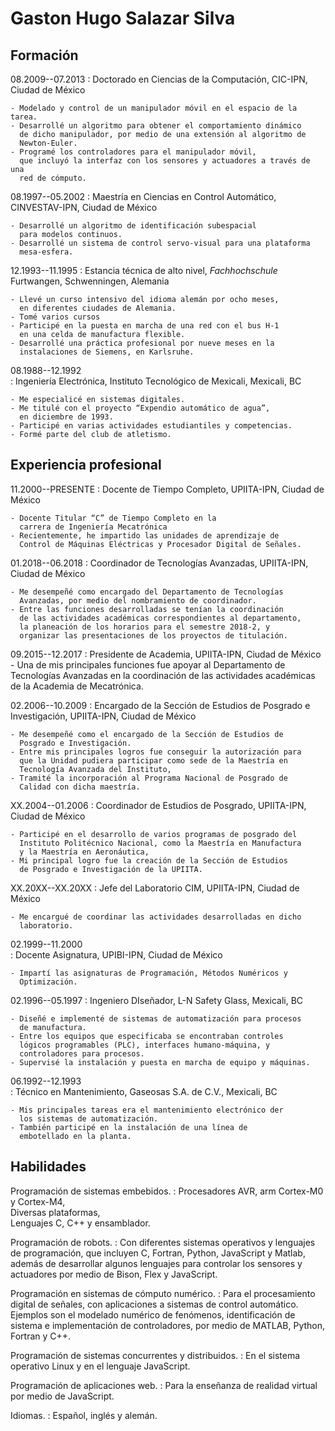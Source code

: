 # Gaston Hugo Salazar Silva

## Formación

08.2009--07.2013
:	Doctorado en Ciencias de la Computación, CIC-IPN, Ciudad de México

	- Modelado y control de un manipulador móvil en el espacio de la tarea.
	- Desarrollé un algoritmo para obtener el comportamiento dinámico
	  de dicho manipulador, por medio de una extensión al algoritmo de
	  Newton-Euler.
	- Programé los controladores para el manipulador móvil,
	  que incluyó la interfaz con los sensores y actuadores a través de una
	  red de cómputo.


08.1997--05.2002
:	Maestría en Ciencias en Control Automático, CINVESTAV-IPN,
	Ciudad de México

	- Desarrollé un algoritmo de identificación subespacial
	  para modelos continuos.
	- Desarrollé un sistema de control servo-visual para una plataforma
 	  mesa-esfera.

12.1993--11.1995
:	Estancia técnica de alto nivel, *Fachhochschule* Furtwangen,
	Schwenningen, Alemania

	- Llevé un curso intensivo del idioma alemán por ocho meses,
	  en diferentes ciudades de Alemania.
	- Tomé varios cursos
	- Participé en la puesta en marcha de una red con el bus H-1
	  en una celda de manufactura flexible.
	- Desarrollé una práctica profesional por nueve meses en la
	  instalaciones de Siemens, en Karlsruhe.

08.1988--12.1992  
:	Ingeniería Electrónica, Instituto Tecnológico de Mexicali, Mexicali, BC

	- Me especialicé en sistemas digitales.
	- Me titulé con el proyecto “Expendio automático de agua”,
	  en diciembre de 1993.
	- Participé en varias actividades estudiantiles y competencias.
	- Formé parte del club de atletismo.

## Experiencia profesional

11.2000--PRESENTE
:	Docente de Tiempo Completo, UPIITA-IPN, Ciudad de México

	- Docente Titular “C” de Tiempo Completo en la
	  carrera de Ingeniería Mecatrónica
	- Recientemente, he impartido las unidades de aprendizaje de 
	  Control de Máquinas Eléctricas y Procesador Digital de Señales.

01.2018--06.2018
:	Coordinador de Tecnologías Avanzadas, UPIITA-IPN, Ciudad de México

	- Me desempeñé como encargado del Departamento de Tecnologías
	  Avanzadas, por medio del nombramiento de coordinador.
	- Entre las funciones desarrolladas se tenían la coordinación
	  de las actividades académicas correspondientes al departamento,
	  la planeación de los horarios para el semestre 2018-2, y
	  organizar las presentaciones de los proyectos de titulación.

09.2015--12.2017
:	Presidente de Academia, UPIITA-IPN, Ciudad de México
	- Una de mis principales funciones fue apoyar al Departamento
	  de Tecnologías Avanzadas en la coordinación de las actividades
	  académicas de la Academia de Mecatrónica.

02.2006--10.2009
:	Encargado de la Sección de Estudios de Posgrado e Investigación,
	UPIITA-IPN, Ciudad de México

	- Me desempeñé como el encargado de la Sección de Estudios de
	  Posgrado e Investigación.
	- Entre mis principales logros fue conseguir la autorización para
	  que la Unidad pudiera participar como sede de la Maestría en
	  Tecnología Avanzada del Instituto,
	- Tramité la incorporación al Programa Nacional de Posgrado de
	  Calidad con dicha maestría.

XX.2004--01.2006
:	Coordinador de Estudios de Posgrado, UPIITA-IPN, Ciudad de México

	- Participé en el desarrollo de varios programas de posgrado del
	  Instituto Politécnico Nacional, como la Maestría en Manufactura
	  y la Maestría en Aeronáutica,
	- Mi principal logro fue la creación de la Sección de Estudios
	  de Posgrado e Investigación de la UPIITA.

XX.20XX--XX.20XX
:	Jefe del Laboratorio CIM, UPIITA-IPN, Ciudad de México

	- Me encargué de coordinar las actividades desarrolladas en dicho
	  laboratorio.

02.1999--11.2000  
:	Docente Asignatura, UPIBI-IPN, Ciudad de México

	- Impartí las asignaturas de Programación, Métodos Numéricos y
	  Optimización. 

02.1996--05.1997
:	Ingeniero DIseñador, L-N Safety Glass, Mexicali, BC

	- Diseñé e implementé de sistemas de automatización para procesos
	  de manufactura.
	- Entre los equipos que especificaba se encontraban controles
	  lógicos programables (PLC), interfaces humano-máquina, y
	  controladores para procesos.
	- Supervisé la instalación y puesta en marcha de equipo y máquinas.

06.1992--12.1993  
:	Técnico en Mantenimiento, Gaseosas S.A. de C.V., Mexicali, BC

	- Mis principales tareas era el mantenimiento electrónico der
	  los sistemas de automatización.
	- También participé en la instalación de una línea de
	  embotellado en la planta.

## Habilidades

Programación de sistemas embebidos.
:	Procesadores AVR, arm Cortex-M0 y Cortex-M4,  
	Diversas plataformas,  
	Lenguajes C, C++ y ensamblador.

Programación de robots.
:	Con diferentes sistemas operativos y lenguajes de programación,
	que incluyen C, Fortran, Python, JavaScript y Matlab, además
	de desarrollar algunos lenguajes para controlar los sensores y
	actuadores por medio de Bison, Flex y JavaScript.

Programación en sistemas de cómputo numérico.
:	Para el procesamiento digital de señales, con aplicaciones
	a sistemas de control automático. Ejemplos son el modelado
	numérico de fenómenos, identificación de sistema e
	implementación de controladores, por medio de MATLAB, Python,
	Fortran y C++.

Programación de sistemas concurrentes y distribuidos.
:	En el sistema operativo Linux y en el lenguaje JavaScript.

Programación de aplicaciones web.
:	Para la enseñanza de realidad virtual por medio de JavaScript.

Idiomas.
:	Español, inglés y alemán.

